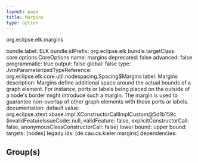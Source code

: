 ```yaml
---
layout: page
title: Margins
type: option
---
```

org.eclipse.elk.margins

bundle.label: ELK
bundle.idPrefix: org.eclipse.elk
bundle.targetClass: core.options.CoreOptions
name: margins
deprecated: false
advanced: false
programmatic: true
output: false
global: false
type: JvmParameterizedTypeReference: org.eclipse.elk.core.util.nodespacing.Spacing$Margins
label: Margins
description: Margins define additional space around the actual bounds of a graph element. For instance,
		ports or labels being placed on the outside of a node's border might introduce such a
		margin. The margin is used to guarantee non-overlap of other graph elements with those
		ports or labels.
documentation: 
default value: org.eclipse.xtext.xbase.impl.XConstructorCallImplCustom@5d1b159c (invalidFeatureIssueCode: null, validFeature: false, explicitConstructorCall: false, anonymousClassConstructorCall: false)
lower bound: 
upper bound: 
targets: [nodes]
legady ids: [de.cau.cs.kieler.margins]
dependencies:

## Group(s)


